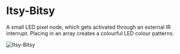 # Itsy-Bitsy
A small LED pixel node, which gets activated through an external IR interrupt.
Placing in an array creates a colourful LED colour patterns.

![Itsy-Bitsy](https://user-images.githubusercontent.com/86886546/124361763-62517f00-dc4e-11eb-8ec8-d0f1822cad8d.PNG)

